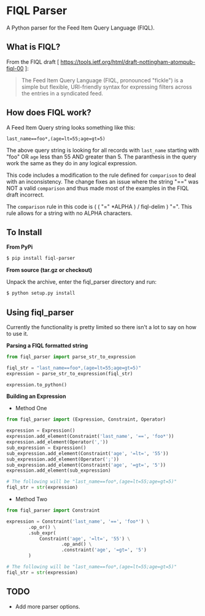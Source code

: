 FIQL Parser
===========

A Python parser for the Feed Item Query Language (FIQL).

What is FIQL?
-------------

From the FIQL draft
[ https://tools.ietf.org/html/draft-nottingham-atompub-fiql-00 ]:

> The Feed Item Query Language (FIQL, pronounced "fickle") is a simple
> but flexible, URI-friendly syntax for expressing filters across the
> entries in a syndicated feed.

How does FIQL work?
-------------------

A Feed Item Query string looks something like this:

    last_name==foo*,(age=lt=55;age=gt=5)

The above query string is looking for all records with `last_name` starting
with "foo" OR `age` less than 55 AND greater than 5. The paranthesis in
the query work the same as they do in any logical expression.

This code includes a modification to the rule defined for `comparison` to deal
with an inconsistency. The change fixes an issue where the string "==" was NOT
a valid `comparison` and thus made most of the examples in the FIQL draft
incorrect.

The `comparison` rule in this code is ( ( "=" \*ALPHA ) / fiql-delim ) "=". This
rule allows for a string with no ALPHA characters.

To Install
----------

**From PyPi**

```bash
$ pip install fiql-parser
```

**From source (tar.gz or checkout)**

Unpack the archive, enter the fiql_parser directory and run:

```bash
$ python setup.py install
```

Using fiql_parser
-----------------

Currently the functionality is pretty limited so there isn't a lot to say on
how to use it.

**Parsing a FIQL formatted string**

```python
from fiql_parser import parse_str_to_expression

fiql_str = "last_name==foo*,(age=lt=55;age=gt=5)"
expression = parse_str_to_expression(fiql_str)

expression.to_python()
```

**Building an Expression**


* Method One

```python
from fiql_parser import (Expression, Constraint, Operator)

expression = Expression()
expression.add_element(Constraint('last_name', '==', 'foo*'))
expression.add_element(Operator(','))
sub_expression = Expression()
sub_expression.add_element(Constraint('age', '=lt=', '55'))
sub_expression.add_element(Operator(';'))
sub_expression.add_element(Constraint('age', '=gt=', '5'))
expression.add_element(sub_expression)

# The following will be "last_name==foo*,(age=lt=55;age=gt=5)"
fiql_str = str(expression)
```

* Method Two

```python
from fiql_parser import Constraint

expression = Constraint('last_name', '==', 'foo*') \
        .op_or() \
        .sub_expr(
            Constraint('age', '=lt=', '55') \
                    .op_and() \
                    .constraint('age', '=gt=', '5')
        )

# The following will be "last_name==foo*,(age=lt=55;age=gt=5)"
fiql_str = str(expression)
```

TODO
----

* Add more parser options.

